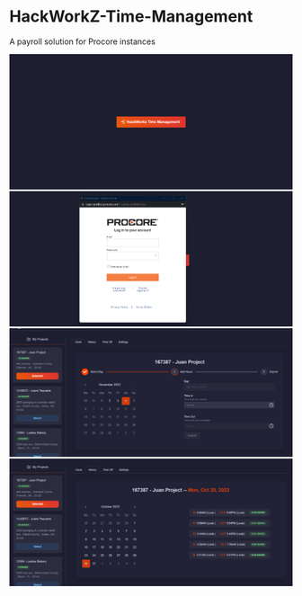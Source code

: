 # HackWorkZ-Time-Management
A payroll solution for Procore instances


![Image 1](./1.png)
![Image 1](./2.png)
![Image 1](./3.png)
![Image 1](./4.png)
